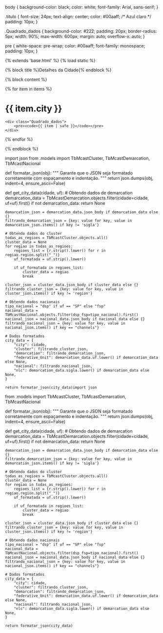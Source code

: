 body {
    background-color: black;
    color: white;
    font-family: Arial, sans-serif;
}

.titulo {
    font-size: 24px;
    text-align: center;
    color: #00aaff; /* Azul claro */
    padding: 10px;
}

.Quadrado_dados {
    background-color: #222;
    padding: 20px;
    border-radius: 5px;
    width: 90%;
    max-width: 600px;
    margin: auto;
    overflow-x: auto;
}

pre {
    white-space: pre-wrap;
    color: #00aaff;
    font-family: monospace;
    padding: 10px;
}




{% extends 'base.html' %}
{% load static %}

{% block title %}Detalhes da Cidade{% endblock %}

{% block content %}
<link rel="stylesheet" href="{% static 'static_files/js/css/detalhes_cidade.css' %}">

{% for item in items %}
    <br>
    <h1 class="titulo">{{ item.city }}</h1>

    <div class="Quadrado_dados">
        <pre><code>{{ item | safe }}</code></pre>
    </div>
{% endfor %}

{% endblock %}



import json
from .models import TbMcastCluster, TbMcastDemarcation, TbMcastNacional

def formatar_json(obj):
    """ Garante que o JSON seja formatado corretamente com espaçamento e indentação. """
    return json.dumps(obj, indent=4, ensure_ascii=False)

def get_city_data(cidade, uf):
    # Obtendo dados de demarcation
    demarcation_data = TbMcastDemarcation.objects.filter(cidade=cidade, uf=uf).first()
    if not demarcation_data:
        return None

    demarcation_json = demarcation_data.json_body if demarcation_data else {}
    filtrando_demarcation_json = {key: value for key, value in demarcation_json.items() if key != 'sigla'}

    # Obtendo dados do cluster
    todas_as_regioes = TbMcastCluster.objects.all()
    cluster_data = None
    for regiao in todas_as_regioes:
        regioes_list = {r.strip().lower() for r in regiao.region.split("_")}
        uf_formatada = uf.strip().lower()

        if uf_formatada in regioes_list:
            cluster_data = regiao
            break

    cluster_json = cluster_data.json_body if cluster_data else {}
    filtrando_cluster_json = {key: value for key, value in cluster_json.items() if key != 'region'}

    # Obtendo dados nacionais
    tipo_nacional = "dsp" if uf == "SP" else "fsp"
    nacional_data = TbMcastNacional.objects.filter(dsp_fsp=tipo_nacional).first()
    nacional_json = nacional_data.json_body if nacional_data else {}
    filtrando_nacional_json = {key: value for key, value in nacional_json.items() if key == "channels"}

    # Dados formatados
    city_data = {
        "city": cidade,
        "cluster": filtrando_cluster_json,
        "demarcation": filtrando_demarcation_json,
        "federative_Unit": demarcation_data.uf.lower() if demarcation_data else None,
        "nacional": filtrando_nacional_json,
        "nlc": demarcation_data.sigla.lower() if demarcation_data else None,
    }

    return formatar_json(city_data)import json
from .models import TbMcastCluster, TbMcastDemarcation, TbMcastNacional

def formatar_json(obj):
    """ Garante que o JSON seja formatado corretamente com espaçamento e indentação. """
    return json.dumps(obj, indent=4, ensure_ascii=False)

def get_city_data(cidade, uf):
    # Obtendo dados de demarcation
    demarcation_data = TbMcastDemarcation.objects.filter(cidade=cidade, uf=uf).first()
    if not demarcation_data:
        return None

    demarcation_json = demarcation_data.json_body if demarcation_data else {}
    filtrando_demarcation_json = {key: value for key, value in demarcation_json.items() if key != 'sigla'}

    # Obtendo dados do cluster
    todas_as_regioes = TbMcastCluster.objects.all()
    cluster_data = None
    for regiao in todas_as_regioes:
        regioes_list = {r.strip().lower() for r in regiao.region.split("_")}
        uf_formatada = uf.strip().lower()

        if uf_formatada in regioes_list:
            cluster_data = regiao
            break

    cluster_json = cluster_data.json_body if cluster_data else {}
    filtrando_cluster_json = {key: value for key, value in cluster_json.items() if key != 'region'}

    # Obtendo dados nacionais
    tipo_nacional = "dsp" if uf == "SP" else "fsp"
    nacional_data = TbMcastNacional.objects.filter(dsp_fsp=tipo_nacional).first()
    nacional_json = nacional_data.json_body if nacional_data else {}
    filtrando_nacional_json = {key: value for key, value in nacional_json.items() if key == "channels"}

    # Dados formatados
    city_data = {
        "city": cidade,
        "cluster": filtrando_cluster_json,
        "demarcation": filtrando_demarcation_json,
        "federative_Unit": demarcation_data.uf.lower() if demarcation_data else None,
        "nacional": filtrando_nacional_json,
        "nlc": demarcation_data.sigla.lower() if demarcation_data else None,
    }

    return formatar_json(city_data)

